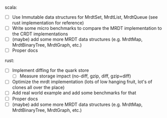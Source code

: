scala:
- [ ] Use Immutable data structures for MrdtSet, MrdtList, MrdtQueue (see rust implementation for reference)
- [ ] Write some micro benchmarks to compare the MRDT implementation to the CRDT implementations
- [ ] (maybe) add some more MRDT data structures (e.g. MrdtMap, MrdtBinaryTree, MrdtGraph, etc.)
- [ ] Proper docs

rust:
- [ ] Implement diffing for the quark store
  - [ ] Measure storage impact (no-diff, gzip, diff, gzip+diff)
- [ ] Optimize the mrdt implementation (lots of low hanging fruit, lot's of clones all over the place)
- [ ] Add real world example and add some benchmarks for that
- [ ] Proper docs
- [ ] (maybe) add some more MRDT data structures (e.g. MrdtMap, MrdtBinaryTree, MrdtGraph, etc.)
